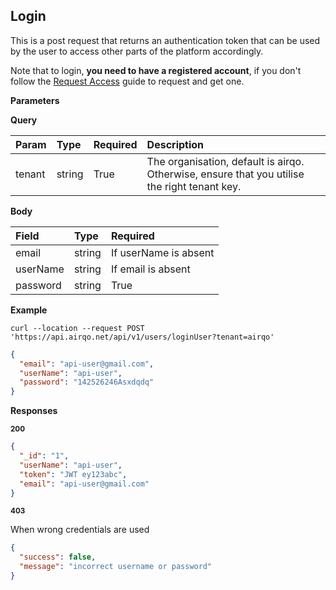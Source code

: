 ## Login

This is a post request that returns an authentication token that can be used by the user to access other parts of the platform accordingly.

Note that to login, **you need to have a registered account**, if you don't follow the [Request Access](../platform/join.md#request-access) guide to request and get one.

**Parameters**

**Query**

| Param  | Type   | Required | Description                                                                                  |
| :----- | :----- | :------- | :------------------------------------------------------------------------------------------- |
| tenant | string | True     | The organisation, default is airqo. Otherwise, ensure that you utilise the right tenant key. |

**Body**

| Field    | Type   | Required              |
| :------- | :----- | :-------------------- |
| email    | string | If userName is absent |
| userName | string | If email is absent    |
| password | string | True                  |

**Example**

```curl
curl --location --request POST 'https://api.airqo.net/api/v1/users/loginUser?tenant=airqo'
```

```json
{
  "email": "api-user@gmail.com",
  "userName": "api-user",
  "password": "142526246Asxdqdq"
}
```

**Responses**

<small>**200**</small>

```json
{
  "_id": "1",
  "userName": "api-user",
  "token": "JWT ey123abc",
  "email": "api-user@gmail.com"
}
```

<small>**403**</small>

When wrong credentials are used

```json
{
  "success": false,
  "message": "incorrect username or password"
}
```
